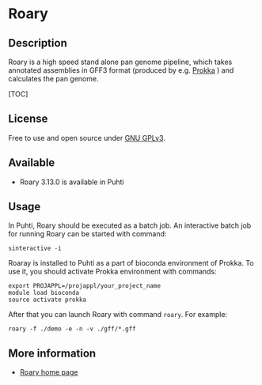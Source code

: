 # Roary

## Description

Roary is a high speed stand alone pan genome pipeline, which takes annotated assemblies in 
GFF3 format (produced by e.g. [Prokka](./prokka.md) ) and calculates the pan genome.

[TOC]

## License

Free to use and open source under [GNU GPLv3](https://www.gnu.org/licenses/gpl-3.0.html).

## Available

*   Roary 3.13.0 is available in Puhti

## Usage

In Puhti, Roary should be executed as a batch job. An interactive batch job for running Roary can be started
with command:

```text
sinteractive -i 
```

Roaray is installed to Puhti as a part of bioconda environment of Prokka. 
To use it, you should activate Prokka environment with commands:

```text
export PROJAPPL=/projappl/your_project_name
module load bioconda
source activate prokka
```
After that you can launch Roary with command `roary`. For example:
```
roary -f ./demo -e -n -v ./gff/*.gff
```

## More information

*   [Roary home page](https://sanger-pathogens.github.io/Roary/)

